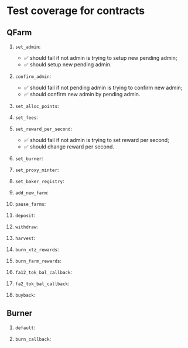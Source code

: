 # Test coverage for contracts

## QFarm

1. `set_admin`:

   - ✅ should fail if not admin is trying to setup new pending admin;
   - ✅ should setup new pending admin.

2. `confirm_admin`:

   - ✅ should fail if not pending admin is trying to confirm new admin;
   - ✅ should confirm new admin by pending admin.

3. `set_alloc_points`:

4. `set_fees`:

5. `set_reward_per_second`:

   - ✅ should fail if not admin is trying to set reward per second;
   - ✅ should change reward per second.

6. `set_burner`:

7. `set_proxy_minter`:

8. `set_baker_registry`:

9. `add_new_farm`:

10. `pause_farms`:

11. `deposit`:

12. `withdraw`:

13. `harvest`:

14. `burn_xtz_rewards`:

15. `burn_farm_rewards`:

16. `fa12_tok_bal_callback`:

17. `fa2_tok_bal_callback`:

18. `buyback`:

## Burner

1. `default`:

2. `burn_callback`:
